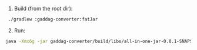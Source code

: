 1. Build (from the root dir):

```bash
 ./gradlew :gaddag-converter:fatJar
```

2. Run:

```bash
java -Xmx6g -jar gaddag-converter/build/libs/all-in-one-jar-0.0.1-SNAPSHOT.jar 16
```